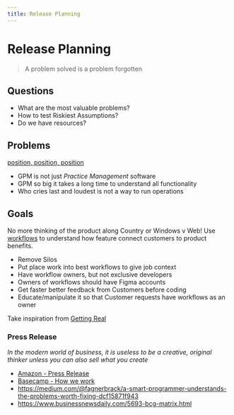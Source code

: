 ```yaml
---
title: Release Planning
---
```


# Release Planning

> A problem solved is a problem forgotten

## Questions

- What are the most valuable problems?
- How to test Riskiest Assumptions?
- Do we have resources?

## Problems

[position, position, position](https://www.youtube.com/watch?v=blTNLVuRU6k)

- GPM is not just _Practice Management_ software
- GPM so big it takes a long time to understand all functionality
- Who cries last and loudest is not a way to run operations

## Goals

No more thinking of the product along Country or Windows v Web! Use [workflows](https://www.intercom.com/blog/using-job-stories-design-features-ui-ux/) to understand how feature connect customers to product benefits.

- Remove Silos
- Put place work into best workflows to give job context
- Have workflow owners, but not exclusive developers
- Owners of workflows should have Figma accounts
- Get faster better feedback from Customers before coding
- Educate/manipulate it so that Customer requests have workflows as an owner

Take inspiration from [Getting Real](https://www.youtube.com/channel/UCdx5Dk3EWTe2i8YDA7bfl6g/playlists)

### Press Release

_In the modern world of business, it is useless to be a creative, original thinker unless you can also sell what you create_

- [Amazon - Press Release](http://the-amazon-way.com/blog/amazon-future-press-release/)
- [Basecamp - How we work](https://www.youtube.com/watch?v=ATpJBeuknaQ)
- https://medium.com/@fagnerbrack/a-smart-programmer-understands-the-problems-worth-fixing-dcf15871f943
- https://www.businessnewsdaily.com/5693-bcg-matrix.html
